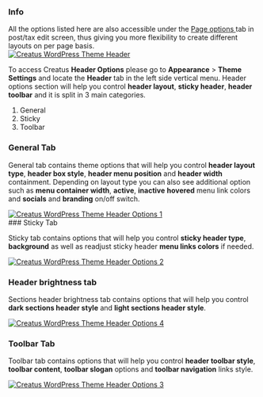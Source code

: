 <div class="thz-notification thz-notification-blue">
	<h3 class="thz-notification-title">Info</h3>
	<div>
	All the options listed here are also accessible under the <a class="thz-lightbox mfp-image" href="../../docs-media/post-page-options.jpg?v=2" data-mfp-title="Creatus WordPress Theme Post Page Options" data-modal-size="large"> Page options </a> tab in post/tax edit screen, thus giving you more flexibility to create different layouts on per page basis.
	</div>
</div>

<div class="thz-lightbox-gallery" markdown="1">

<div class="thz-doc-image max">
<a class="thz-lightbox mfp-image" href="../../docs-media/header.jpg" data-mfp-title="Creatus WordPress Theme Header" data-modal-size="large">
	<img src="../../docs-media/header.jpg" alt="Creatus WordPress Theme Header" />
</a>
</div>

To access Creatus __Header Options__ please go to __Appearance__ >  __Theme Settings__ and locate the __Header__ tab in the left side vertical menu. Header options section will help you control __header layout__, __sticky header__, __header toolbar__ and it is split in 3 main categories.
1. General
2. Sticky
3. Toolbar

### General Tab

General tab contains theme options that will help you control __header layout type__, __header box style__, __header menu position__ and __header width__ containment. Depending on layout type you can also see additional option such as __menu container width__, __active__, __inactive__ __hovered__ menu link colors and __socials__ and __branding__ on/off switch.

<div class="thz-doc-image max">
<a class="thz-lightbox mfp-image" href="../../docs-media/header-options-1.jpg?v=2" data-mfp-title="Creatus WordPress Theme Admin Header General Tab" data-modal-size="large">
	<img src="../../docs-media/header-options-1.jpg?v=2" alt="Creatus WordPress Theme Header Options 1" />
</a>
</div>
### Sticky Tab

Sticky tab contains options that will help you control __sticky header type__, __background__ as well as readjust sticky header __menu links colors__ if needed.

<div class="thz-doc-image max">
<a class="thz-lightbox mfp-image" href="../../docs-media/header-options-2.jpg?v=2" data-mfp-title="Creatus WordPress Theme Admin Header Sticky Tab" data-modal-size="large">
	<img src="../../docs-media/header-options-2.jpg?v=2" alt="Creatus WordPress Theme Header Options 2" />
</a>
</div>

### Header brightness tab
 
Sections header brightness tab contains options that will help you control __dark sections header style__ and __light sections header style__.

<div class="thz-doc-image max">
<a class="thz-lightbox mfp-image" href="../../docs-media/header-options-4.jpg?" data-mfp-title="Creatus WordPress Theme Admin Header Sticky Tab" data-modal-size="large">
	<img src="../../docs-media/header-options-4.jpg?" alt="Creatus WordPress Theme Header Options 4" />
</a>
</div>


### Toolbar Tab

Toolbar tab contains options that will help you control __header toolbar style__, __toolbar content__, __toolbar slogan__ options and __toolbar navigation__ links style. 

<div class="thz-doc-image max">
<a class="thz-lightbox mfp-image" href="../../docs-media/header-options-3.jpg?v=2" data-mfp-title="Creatus WordPress Theme Header Toolbar Tab" data-modal-size="large">
	<img src="../../docs-media/header-options-3.jpg?v=2" alt="Creatus WordPress Theme Header Options 3" />
</a>
</div>

</div>